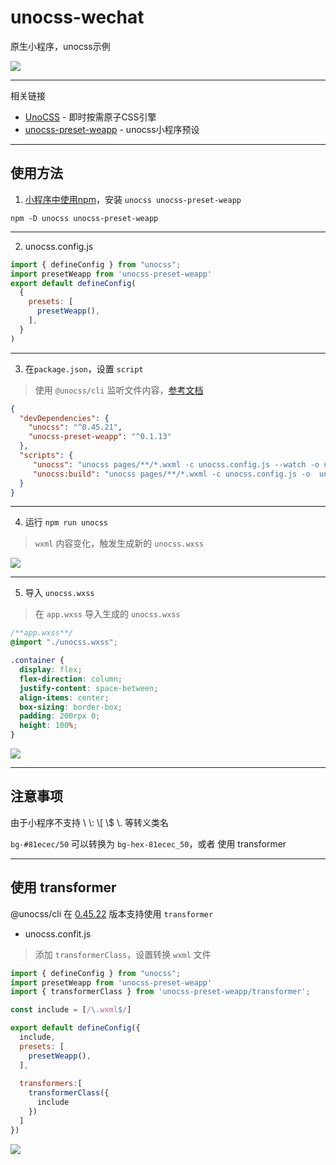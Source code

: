 # unocss-wechat

原生小程序，unocss示例

![](https://fastly.jsdelivr.net/gh/MellowCo/image-host/2022/202209141354363.gif)

---

相关链接
* [UnoCSS](https://github.com/unocss/unocss) - 即时按需原子CSS引擎
* [unocss-preset-weapp](https://github.com/MellowCo/unocss-preset-weapp) - unocss小程序预设

---
## 使用方法
1. [小程序中使用npm](https://developers.weixin.qq.com/miniprogram/dev/devtools/npm.html)，安装 `unocss unocss-preset-weapp`

```shell
npm -D unocss unocss-preset-weapp
```

---
2. unocss.config.js
```js
import { defineConfig } from "unocss";
import presetWeapp from 'unocss-preset-weapp'
export default defineConfig(
  {
    presets: [
      presetWeapp(),
    ],
  }
)
```

---
3. 在`package.json`，设置 `script`
> 使用 `@unocss/cli` 监听文件内容，[参考文档](https://github.com/unocss/unocss/tree/main/packages/cli)
```json
{
  "devDependencies": {
    "unocss": "^0.45.21",
    "unocss-preset-weapp": "^0.1.13"
  },
  "scripts": {
     "unocss": "unocss pages/**/*.wxml -c unocss.config.js --watch -o unocss.wxss",
     "unocss:build": "unocss pages/**/*.wxml -c unocss.config.js -o  unocss.wxss"
  }
}
```


---
4. 运行 `npm run unocss`
> `wxml` 内容变化，触发生成新的 `unocss.wxss`

![](https://fastly.jsdelivr.net/gh/MellowCo/image-host/2022/202209141401533.png)


---
5. 导入 `unocss.wxss`
> 在 `app.wxss` 导入生成的 `unocss.wxss`

```css
/**app.wxss**/
@import "./unocss.wxss";

.container {
  display: flex;
  flex-direction: column;
  justify-content: space-between;
  align-items: center;
  box-sizing: border-box;
  padding: 200rpx 0;
  height: 100%;
}
```

![](https://fastly.jsdelivr.net/gh/MellowCo/image-host/2022/202209141354363.gif)

---

## 注意事项
由于小程序不支持 \\ \\: \\[ \\$ \\. 等转义类名

`bg-#81ecec/50` 可以转换为 `bg-hex-81ecec_50`，或者 使用 transformer

---

## 使用 transformer
@unocss/cli 在 [0.45.22](https://github.com/unocss/unocss/releases/tag/v0.45.22) 版本支持使用 `transformer`

* unocss.confit.js
> 添加 `transformerClass`，设置转换 `wxml` 文件
```js
import { defineConfig } from "unocss";
import presetWeapp from 'unocss-preset-weapp'
import { transformerClass } from 'unocss-preset-weapp/transformer';

const include = [/\.wxml$/]

export default defineConfig({
  include,
  presets: [
    presetWeapp(),
  ],
  
  transformers:[
    transformerClass({
      include
    })
  ]
})
```

![](https://fastly.jsdelivr.net/gh/MellowCo/image-host/2022/202209212019320.gif)




